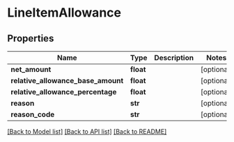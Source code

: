 # LineItemAllowance

## Properties
Name | Type | Description | Notes
------------ | ------------- | ------------- | -------------
**net_amount** | **float** |  | [optional] 
**relative_allowance_base_amount** | **float** |  | [optional] 
**relative_allowance_percentage** | **float** |  | [optional] 
**reason** | **str** |  | [optional] 
**reason_code** | **str** |  | [optional] 

[[Back to Model list]](../README.md#documentation-for-models) [[Back to API list]](../README.md#documentation-for-api-endpoints) [[Back to README]](../README.md)


